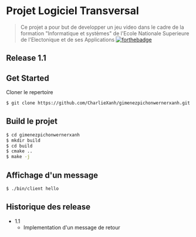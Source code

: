 # Projet Logiciel Transversal

> Ce projet a pour but de developper un jeu video dans le cadre de la formation "Informatique et systèmes" de l'Ecole Nationale Superieure de l'Electonique et de ses Applications
[![forthebadge](https://forthebadge.com/images/badges/made-with-c-plus-plus.svg)](https://forthebadge.com)

## Release 1.1

## Get Started

Cloner le repertoire
```sh
$ git clone https://github.com/CharlieXanh/gimenezpichonwernerxanh.git
```

## Build le projet

```sh
$ cd gimenezpichonwernerxanh
$ mkdir build
$ cd build
$ cmake ..
$ make -j
```

## Affichage d'un message

```sh
$ ./bin/client hello
```

## Historique des release

* 1.1
    * Implementation d'un message de retour
